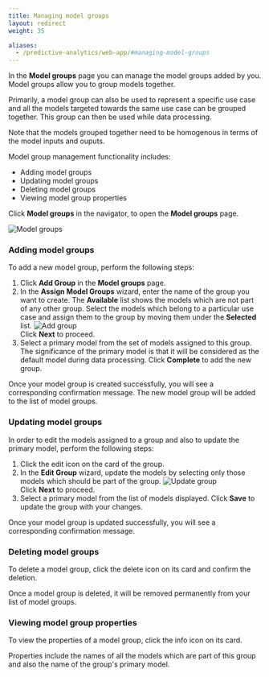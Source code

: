 ```yaml
---
title: Managing model groups
layout: redirect
weight: 35

aliases:
  - /predictive-analytics/web-app/#managing-model-groups
---
```


In the **Model groups** page you can manage the model groups added by you. Model groups allow you to group models together. 

Primarily, a model group can also be used to represent a specific use case and all the models targeted towards the same use case can be grouped together.
This group can then be used while data processing.

Note that the models grouped together need to be homogenous in terms of the model inputs and ouputs.

Model group management functionality includes:

* Adding model groups
* Updating model groups
* Deleting model groups
* Viewing model group properties

Click **Model groups** in the navigator, to open the **Model groups** page. 

![Model groups](/images/zementis/zementis-model-groups.png)

### Adding model groups

To add a new model group, perform the following steps:

1. Click **Add Group** in the **Model groups** page. 
2. In the **Assign Model Groups** wizard, enter the name of the group you want to create. The **Available** list shows the models which are not part of any other group.
Select the models which belong to a particular use case and assign them to the group by moving them under the **Selected** list. 
![Add group](/images/zementis/zementis-add-group.png)
<br>Click **Next** to proceed. 
3. Select a primary model from the set of models assigned to this group. The significance of the primary model is that it will be considered as the default model during data processing.
Click **Complete** to add the new group.

Once your model group is created successfully, you will see a corresponding confirmation message. The new model group will be added to the list of model groups.

### Updating model groups

In order to edit the models assigned to a group and also to update the primary model, perform the following steps:

1. Click the edit icon on the card of the group. 
2. In the **Edit Group** wizard, update the models by selecting only those models which should be part of the group.
![Update group](/images/zementis/zementis-edit-groups.png)
<br>Click **Next** to proceed. 
3. Select a primary model from the list of models displayed. Click **Save** to update the group with your changes.

Once your model group is updated successfully, you will see a corresponding confirmation message.

### Deleting model groups

To delete a model group, click the delete icon on its card and confirm the deletion.  

Once a model group is deleted, it will be removed permanently from your list of model groups. 

### Viewing model group properties

To view the properties of a model group, click the info icon on its card. 

Properties include the names of all the models which are part of this group and also the name of the group's primary model.
